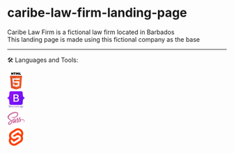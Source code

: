 # caribe-law-firm-landing-page

Caribe Law Firm is a fictional law firm located in Barbados <br>
This landing page is made using this fictional company as the base

---

:hammer_and_wrench: Languages and Tools:

<div>
<img src="https://github.com/devicons/devicon/blob/master/icons/html5/html5-original-wordmark.svg" width="40" height="40">
<br>
<img src="https://github.com/devicons/devicon/blob/master/icons/bootstrap/bootstrap-original-wordmark.svg" width="40" height="40">
<br>
<img src="https://github.com/devicons/devicon/blob/master/icons/sass/sass-original.svg" width="40" height="40">
<br>
<img src="https://github.com/devicons/devicon/blob/master/icons/svelte/svelte-original.svg" width="40" height="40">
</div>
